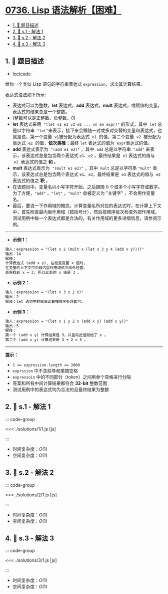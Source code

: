 # [0736. Lisp 语法解析【困难】](https://github.com/tnotesjs/TNotes.leetcode/tree/main/notes/0736.%20Lisp%20%E8%AF%AD%E6%B3%95%E8%A7%A3%E6%9E%90%E3%80%90%E5%9B%B0%E9%9A%BE%E3%80%91)

<!-- region:toc -->

- [1. 📝 题目描述](#1--题目描述)
- [2. 🎯 s.1 - 解法 1](#2--s1---解法-1)
- [3. 🎯 s.2 - 解法 2](#3--s2---解法-2)
- [4. 🎯 s.3 - 解法 3](#4--s3---解法-3)

<!-- endregion:toc -->

## 1. 📝 题目描述

- [leetcode](https://leetcode.cn/problems/parse-lisp-expression/)

给你一个类似 Lisp 语句的字符串表达式 `expression`，求出其计算结果。

表达式语法如下所示:

- 表达式可以为整数，**let** 表达式，**add** 表达式，**mult** 表达式，或赋值的变量。表达式的结果总是一个整数。
- (整数可以是正整数、负整数、0)
- **let** 表达式采用  `"(let v1 e1 v2 e2 ... vn en expr)"` 的形式，其中  `let` 总是以字符串  `"let"`来表示，接下来会跟随一对或多对交替的变量和表达式，也就是说，第一个变量  `v1`被分配为表达式  `e1`  的值，第二个变量  `v2`  被分配为表达式  `e2`  的值，**依次类推**；最终 `let` 表达式的值为  `expr`表达式的值。
- **add** 表达式表示为  `"(add e1 e2)"` ，其中  `add` 总是以字符串  `"add"` 来表示，该表达式总是包含两个表达式 `e1`、`e2` ，最终结果是  `e1` 表达式的值与  `e2`  表达式的值之 **和** 。
- **mult** 表达式表示为  `"(mult e1 e2)"` ，其中  `mult` 总是以字符串 `"mult"` 表示，该表达式总是包含两个表达式 `e1`、`e2`，最终结果是  `e1` 表达式的值与  `e2`  表达式的值之 **积** 。
- 在该题目中，变量名以小写字符开始，之后跟随 0 个或多个小写字符或数字。为了方便，`"add"` ，`"let"` ，`"mult"` 会被定义为 "关键字" ，不会用作变量名。
- 最后，要说一下作用域的概念。计算变量名所对应的表达式时，在计算上下文中，首先检查最内层作用域（按括号计），然后按顺序依次检查外部作用域。测试用例中每一个表达式都是合法的。有关作用域的更多详细信息，请参阅示例。



---

- **示例 1：**

```txt
输入：expression = "(let x 2 (mult x (let x 3 y 4 (add x y))))"
输出：14
解释：
计算表达式 (add x y), 在检查变量 x 值时，
在变量的上下文中由最内层作用域依次向外检查。
首先找到 x = 3, 所以此处的 x 值是 3 。
```

- **示例 2：**

```txt
输入：expression = "(let x 3 x 2 x)"
输出：2
解释：let 语句中的赋值运算按顺序处理即可。
```

- **示例 3：**

```txt
输入：expression = "(let x 1 y 2 x (add x y) (add x y))"
输出：5
解释：
第一个 (add x y) 计算结果是 3，并且将此值赋给了 x 。
第二个 (add x y) 计算结果是 3 + 2 = 5 。 
```

---

**提示：**

- `1 <= expression.length <= 2000`
- `exprssion` 中不含前导和尾随空格
- `expressoin` 中的不同部分（token）之间用单个空格进行分隔
- 答案和所有中间计算结果都符合 **32-bit** 整数范围
- 测试用例中的表达式均为合法的且最终结果为整数

## 2. 🎯 s.1 - 解法 1

::: code-group

<<< ./solutions/1/1.js [js]

:::

- 时间复杂度：$O(1)$
- 空间复杂度：$O(1)$

## 3. 🎯 s.2 - 解法 2

::: code-group

<<< ./solutions/2/1.js [js]

:::

- 时间复杂度：$O(1)$
- 空间复杂度：$O(1)$

## 4. 🎯 s.3 - 解法 3

::: code-group

<<< ./solutions/3/1.js [js]

:::

- 时间复杂度：$O(1)$
- 空间复杂度：$O(1)$
